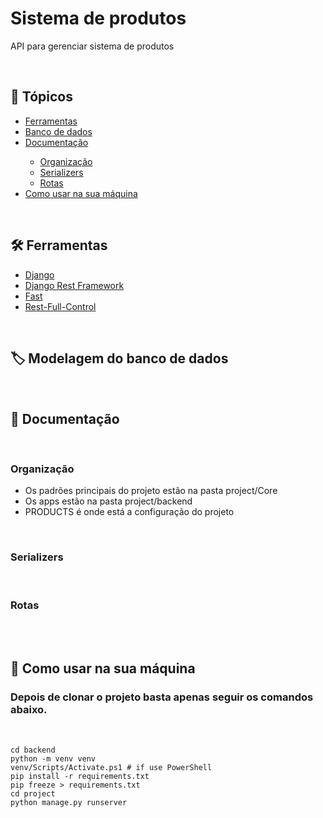 <h1>Sistema de produtos</h1>
<p>API para gerenciar sistema de produtos</p>

<br>
<h2>🔗 Tópicos</h2>
<ul>
<li><a href="#tools">Ferramentas</a></li>
<li><a href="#db">Banco de dados</a></li>
<li><a href="#doc">Documentação</a></li>
<ul>
    <li><a href="#organization">Organização</a></li>
    <li><a href="#serializers">Serializers</a></li>
    <li><a href="#routes">Rotas</a></li>
</ul>
<li><a href="#use">Como usar na sua máquina</a></li>
</ul>

<br>
<h2 id="tools">🛠️ Ferramentas</h2>

<ul>
<li><a href="https://docs.djangoproject.com/en/4.0/">Django</a></li>
<li><a href="https://www.django-rest-framework.org/">Django Rest Framework</a></li>
<li><a href="https://github.com/dhomini-rabelo/Fast">Fast</a></li>
<li><a href="https://github.com/dhomini-rabelo/Rest-Full-Control">Rest-Full-Control</a></li>
</ul>

<br>
<h2 id="db">🏷️ Modelagem do banco de dados</h2>

<br>
<h2 id="doc">📖 Documentação</h2>
<br>
<h3 id="organization">Organização</h2>

<ul>
<li>
Os padrões principais do projeto estão na pasta project/Core
</li>
<li>
Os apps estão na pasta project/backend
</li>
<li>
PRODUCTS é onde está a configuração do projeto
</li>
</ul>
<br>
<h3 id="serializers">Serializers</h3>
<br>
<h3 id="routes">Rotas</h3>

<br>
<br>
<h2 id="use">🚀 Como usar na sua máquina</h2>

<h3>Depois de clonar o projeto basta apenas seguir os comandos abaixo.</h3>
<br>

```
cd backend
python -m venv venv
venv/Scripts/Activate.ps1 # if use PowerShell
pip install -r requirements.txt
pip freeze > requirements.txt
cd project
python manage.py runserver
```